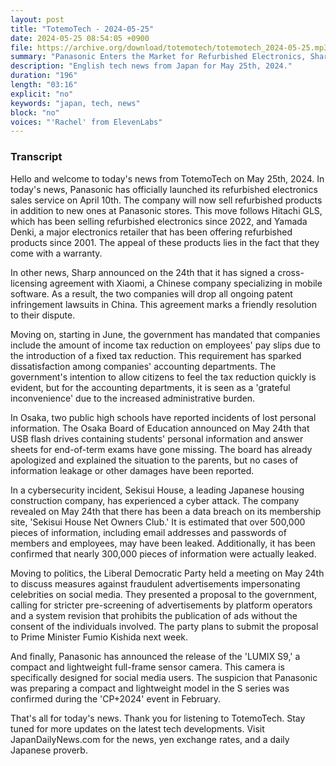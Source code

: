 ```yaml
---
layout: post
title: "TotemoTech - 2024-05-25"
date: 2024-05-25 08:54:05 +0900
file: https://archive.org/download/totemotech/totemotech_2024-05-25.mp3
summary: "Panasonic Enters the Market for Refurbished Electronics, Sharp and Xiaomi Settle Patent Dispute, & more…"
description: "English tech news from Japan for May 25th, 2024."
duration: "196"
length: "03:16"
explicit: "no"
keywords: "japan, tech, news"
block: "no"
voices: "'Rachel' from ElevenLabs"
---
```


### Transcript

Hello and welcome to today's news from TotemoTech on May 25th, 2024. In today's news, Panasonic has officially launched its refurbished electronics sales service on April 10th. The company will now sell refurbished products in addition to new ones at Panasonic stores. This move follows Hitachi GLS, which has been selling refurbished electronics since 2022, and Yamada Denki, a major electronics retailer that has been offering refurbished products since 2001. The appeal of these products lies in the fact that they come with a warranty.

In other news, Sharp announced on the 24th that it has signed a cross-licensing agreement with Xiaomi, a Chinese company specializing in mobile software. As a result, the two companies will drop all ongoing patent infringement lawsuits in China. This agreement marks a friendly resolution to their dispute.

Moving on, starting in June, the government has mandated that companies include the amount of income tax reduction on employees' pay slips due to the introduction of a fixed tax reduction. This requirement has sparked dissatisfaction among companies' accounting departments. The government's intention to allow citizens to feel the tax reduction quickly is evident, but for the accounting departments, it is seen as a 'grateful inconvenience' due to the increased administrative burden.

In Osaka, two public high schools have reported incidents of lost personal information. The Osaka Board of Education announced on May 24th that USB flash drives containing students' personal information and answer sheets for end-of-term exams have gone missing. The board has already apologized and explained the situation to the parents, but no cases of information leakage or other damages have been reported.

In a cybersecurity incident, Sekisui House, a leading Japanese housing construction company, has experienced a cyber attack. The company revealed on May 24th that there has been a data breach on its membership site, 'Sekisui House Net Owners Club.' It is estimated that over 500,000 pieces of information, including email addresses and passwords of members and employees, may have been leaked. Additionally, it has been confirmed that nearly 300,000 pieces of information were actually leaked.

Moving to politics, the Liberal Democratic Party held a meeting on May 24th to discuss measures against fraudulent advertisements impersonating celebrities on social media. They presented a proposal to the government, calling for stricter pre-screening of advertisements by platform operators and a system revision that prohibits the publication of ads without the consent of the individuals involved. The party plans to submit the proposal to Prime Minister Fumio Kishida next week.

And finally, Panasonic has announced the release of the 'LUMIX S9,' a compact and lightweight full-frame sensor camera. This camera is specifically designed for social media users. The suspicion that Panasonic was preparing a compact and lightweight model in the S series was confirmed during the 'CP+2024' event in February.

That's all for today's news. Thank you for listening to TotemoTech. Stay tuned for more updates on the latest tech developments.   Visit JapanDailyNews.com for the news, yen exchange rates, and a daily Japanese proverb.
